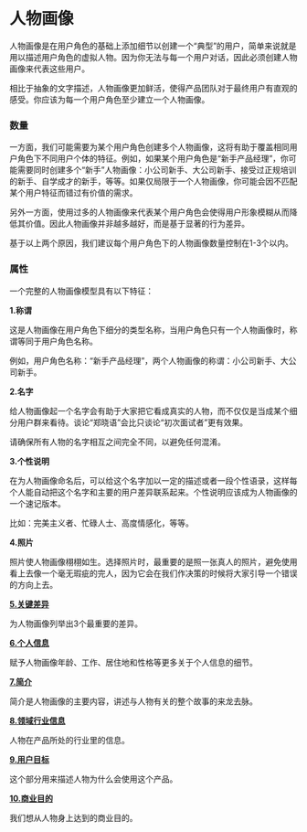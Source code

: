 # 人物画像 #

人物画像是在用户角色的基础上添加细节以创建一个“典型”的用户，简单来说就是用以描述用户角色的虚拟人物。因为你无法与每一个用户对话，因此必须创建人物画像来代表这些用户。

相比于抽象的文字描述，人物画像更加鲜活，使得产品团队对于最终用户有直观的感受。你应该为每一个用户角色至少建立一个人物画像。

### 数量 ###

一方面，我们可能需要为某个用户角色创建多个人物画像，这将有助于覆盖相同用户角色下不同用户个体的特征。例如，如果某个用户角色是“新手产品经理”，你可能需要同时创建多个“新手”人物画像：小公司新手、大公司新手、接受过正规培训的新手、自学成才的新手，等等。如果仅局限于一个人物画像，你可能会因不匹配某个用户特征而错过有价值的需求。

另外一方面，使用过多的人物画像来代表某个用户角色会使得用户形象模糊从而降低其价值。因此人物画像并非越多越好，而是基于显著的行为差异。

基于以上两个原因，我们建议每个用户角色下的人物画像数量控制在1-3个以内。

### 属性 ###

一个完整的人物画像模型具有以下特征：

**1.称谓**

这是人物画像在用户角色下细分的类型名称，当用户角色只有一个人物画像时，称谓等同于用户角色名称。

例如，用户角色名称：“新手产品经理”，两个人物画像的称谓：小公司新手、大公司新手。

**2.名字**

给人物画像起一个名字会有助于大家把它看成真实的人物，而不仅仅是当成某个细分用户群来看待。谈论“郑晓语”会比只谈论“初次面试者”更有效果。

请确保所有人物的名字相互之间完全不同，以避免任何混淆。

**3.个性说明**

在为人物画像命名后，可以给这个名字加以一定的描述或者一段个性语录，这样每个人能自动把这个名字和主要的用户差异联系起来。个性说明应该成为人物画像的一个速记版本。

比如：完美主义者、忙碌人士、高度情感化，等等。

**4.照片**

照片使人物画像栩栩如生。选择照片时，最重要的是照一张真人的照片，避免使用看上去像一个毫无瑕疵的完人，因为它会在我们作决策的时候将大家引导一个错误的方向上去。

**[5.关键差异](difference.md)**

为人物画像列举出3个最重要的差异。

**[6.个人信息](usual.md)**

赋予人物画像年龄、工作、居住地和性格等更多关于个人信息的细节。

**[7.简介](profile.md)**

简介是人物画像的主要内容，讲述与人物有关的整个故事的来龙去脉。

**[8.领域行业信息](industry.md)**

人物在产品所处的行业里的信息。

**[9.用户目标](goal.md)**

这个部分用来描述人物为什么会使用这个产品。

**[10.商业目的](objective.md)**

我们想从人物身上达到的商业目的。